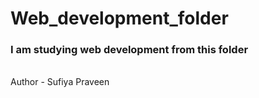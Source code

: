 # Web_development_folder
<h3>I am studying web development from this folder</h3>
<br>
Author - Sufiya Praveen
